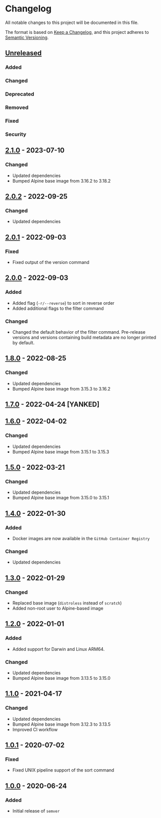 <!-- SPDX-License-Identifier: MIT -->  

# Changelog

All notable changes to this project will be documented in this file.

The format is based on [Keep a Changelog](https://keepachangelog.com/en/1.0.0/), and this project adheres to [Semantic Versioning](https://semver.org/spec/v2.0.0.html).

## [Unreleased]

### Added

### Changed

### Deprecated

### Removed

### Fixed

### Security

## [2.1.0] - 2023-07-10

### Changed

- Updated dependencies
- Bumped Alpine base image from 3.16.2 to 3.18.2

## [2.0.2] - 2022-09-25

### Changed

- Updated dependencies

## [2.0.1] - 2022-09-03

### Fixed

- Fixed output of the version command

## [2.0.0] - 2022-09-03

### Added

- Added flag (`-r/--reverse`) to sort in reverse order
- Added additional flags to the filter command

### Changed

- Changed the default behavior of the filter command. Pre-release versions and versions containing build metadata are no longer printed by default.

## [1.8.0] - 2022-08-25

### Changed

- Updated dependencies
- Bumped Alpine base image from 3.15.3 to 3.16.2

## [1.7.0] - 2022-04-24 [YANKED]

## [1.6.0] - 2022-04-02

### Changed

- Updated dependencies
- Bumped Alpine base image from 3.15.1 to 3.15.3

## [1.5.0] - 2022-03-21

### Changed

- Updated dependencies
- Bumped Alpine base image from 3.15.0 to 3.15.1

## [1.4.0] - 2022-01-30

### Added

- Docker images are now available in the `GitHub Container Registry`

### Changed

- Updated dependencies

## [1.3.0] - 2022-01-29

### Changed

- Replaced base image (`distroless` instead of `scratch`)
- Added non-root user to Alpine-based image

## [1.2.0] - 2022-01-01

### Added

- Added support for Darwin and Linux ARM64.

### Changed

- Updated dependencies
- Bumped Alpine base image from 3.13.5 to 3.15.0

## [1.1.0] - 2021-04-17

### Changed

- Updated dependencies
- Bumped Alpine base image from 3.12.3 to 3.13.5
- Improved CI workflow

## [1.0.1] - 2020-07-02

### Fixed

- Fixed UNIX pipeline support of the sort command

## [1.0.0] - 2020-06-24

### Added

- Initial release of `semver`

[unreleased]: https://github.com/ffurrer2/semver/compare/v2.1.0...HEAD
[2.1.0]: https://github.com/ffurrer2/semver/compare/v2.0.2...v2.1.0
[2.0.2]: https://github.com/ffurrer2/semver/compare/v2.0.1...v2.0.2
[2.0.1]: https://github.com/ffurrer2/semver/compare/v2.0.0...v2.0.1
[2.0.0]: https://github.com/ffurrer2/semver/compare/v1.8.0...v2.0.0
[1.8.0]: https://github.com/ffurrer2/semver/compare/v1.7.0...v1.8.0
[1.7.0]: https://github.com/ffurrer2/semver/compare/v1.6.0...v1.7.0
[1.6.0]: https://github.com/ffurrer2/semver/compare/v1.5.0...v1.6.0
[1.5.0]: https://github.com/ffurrer2/semver/compare/v1.4.0...v1.5.0
[1.4.0]: https://github.com/ffurrer2/semver/compare/v1.3.0...v1.4.0
[1.3.0]: https://github.com/ffurrer2/semver/compare/v1.2.0...v1.3.0
[1.2.0]: https://github.com/ffurrer2/semver/compare/v1.1.0...v1.2.0
[1.1.0]: https://github.com/ffurrer2/semver/compare/v1.0.1...v1.1.0
[1.0.1]: https://github.com/ffurrer2/semver/compare/v1.0.0...v1.0.1
[1.0.0]: https://github.com/ffurrer2/semver/compare/c171518f...v1.0.0
